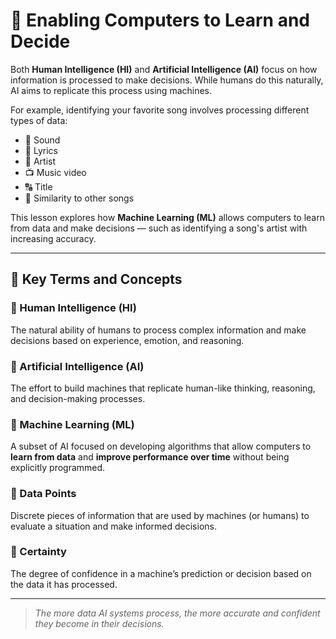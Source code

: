 # 🧠 Enabling Computers to Learn and Decide

Both **Human Intelligence (HI)** and **Artificial Intelligence (AI)** focus on how information is processed to make decisions. While humans do this naturally, AI aims to replicate this process using machines.

For example, identifying your favorite song involves processing different types of data:

- 🎵 Sound
- 📝 Lyrics
- 🎤 Artist
- 📺 Music video
- 🔠 Title
- 🔁 Similarity to other songs

This lesson explores how **Machine Learning (ML)** allows computers to learn from data and make decisions — such as identifying a song's artist with increasing accuracy.

---

## 📘 Key Terms and Concepts

### 🔹 Human Intelligence (HI)
The natural ability of humans to process complex information and make decisions based on experience, emotion, and reasoning.

### 🔹 Artificial Intelligence (AI)
The effort to build machines that replicate human-like thinking, reasoning, and decision-making processes.

### 🔹 Machine Learning (ML)
A subset of AI focused on developing algorithms that allow computers to **learn from data** and **improve performance over time** without being explicitly programmed.

### 🔹 Data Points
Discrete pieces of information that are used by machines (or humans) to evaluate a situation and make informed decisions.

### 🔹 Certainty
The degree of confidence in a machine’s prediction or decision based on the data it has processed.

---

> _The more data AI systems process, the more accurate and confident they become in their decisions._
